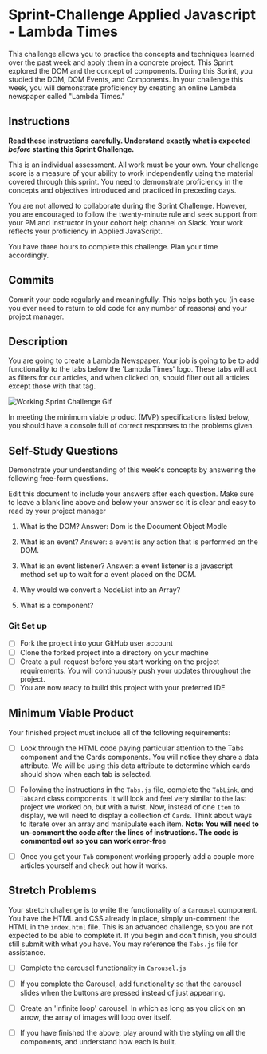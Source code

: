 # Sprint-Challenge Applied Javascript - Lambda Times

This challenge allows you to practice the concepts and techniques learned over the past week and apply them in a concrete project. This Sprint explored the DOM and the concept of components. During this Sprint, you studied the DOM, DOM Events, and Components. In your challenge this week, you will demonstrate proficiency by creating an online Lambda newspaper called "Lambda Times."

## Instructions

**Read these instructions carefully. Understand exactly what is expected _before_ starting this Sprint Challenge.**

This is an individual assessment. All work must be your own. Your challenge score is a measure of your ability to work independently using the material covered through this sprint. You need to demonstrate proficiency in the concepts and objectives introduced and practiced in preceding days.

You are not allowed to collaborate during the Sprint Challenge. However, you are encouraged to follow the twenty-minute rule and seek support from your PM and Instructor in your cohort help channel on Slack. Your work reflects your proficiency in Applied JavaScript.

You have three hours to complete this challenge. Plan your time accordingly.

## Commits

Commit your code regularly and meaningfully. This helps both you (in case you ever need to return to old code for any number of reasons) and your project manager.

## Description

You are going to create a Lambda Newspaper. Your job is going to be to add functionality to the tabs below the 'Lambda Times' logo. These tabs will act as filters for our articles, and when clicked on, should filter out all articles except those with that tag.

![Working Sprint Challenge Gif](./Sprint-Challenge.gif 'Example of working project')

In meeting the minimum viable product (MVP) specifications listed below, you should have a console full of correct responses to the problems given.

## Self-Study Questions

Demonstrate your understanding of this week's concepts by answering the following free-form questions.

Edit this document to include your answers after each question. Make sure to leave a blank line above and below your answer so it is clear and easy to read by your project manager

1. What is the DOM?
   Answer: Dom is the Document Object Modle
2. What is an event?
   Answer: a event is any action that is performed on the DOM.
3. What is an event listener?
   Answer: a event listener is a javascript method set up to wait for a event placed on the DOM.
4. Why would we convert a NodeList into an Array?

5. What is a component?

### Git Set up

- [ ] Fork the project into your GitHub user account
- [ ] Clone the forked project into a directory on your machine
- [ ] Create a pull request before you start working on the project requirements. You will continuously push your updates throughout the project.
- [ ] You are now ready to build this project with your preferred IDE

## Minimum Viable Product

Your finished project must include all of the following requirements:

- [ ] Look through the HTML code paying particular attention to the Tabs component and the Cards components. You will notice they share a data attribute. We will be using this data attribute to determine which cards should show when each tab is selected.

- [ ] Following the instructions in the `Tabs.js` file, complete the `TabLink`, and `TabCard` class components. It will look and feel very similar to the last project we worked on, but with a twist. Now, instead of one `Item` to display, we will need to display a collection of `Cards`. Think about ways to iterate over an array and manipulate each item. **Note: You will need to un-comment the code after the lines of instructions. The code is commented out so you can work error-free**

- [ ] Once you get your `Tab` component working properly add a couple more articles yourself and check out how it works.

## Stretch Problems

Your stretch challenge is to write the functionality of a `Carousel` component. You have the HTML and CSS already in place, simply un-comment the HTML in the `index.html` file. This is an advanced challenge, so you are not expected to be able to complete it. If you begin and don't finish, you should still submit with what you have. You may reference the `Tabs.js` file for assistance.

- [ ] Complete the carousel functionality in `Carousel.js`

- [ ] If you complete the Carousel, add functionality so that the carousel slides when the buttons are pressed instead of just appearing.

- [ ] Create an 'infinite loop' carousel. In which as long as you click on an arrow, the array of images will loop over itself.

- [ ] If you have finished the above, play around with the styling on all the components, and understand how each is built.
